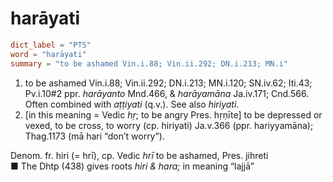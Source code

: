 # harāyati

``` toml
dict_label = "PTS"
word = "harāyati"
summary = "to be ashamed Vin.i.88; Vin.ii.292; DN.i.213; MN.i"
```

1. to be ashamed Vin.i.88; Vin.ii.292; DN.i.213; MN.i.120; SN.iv.62; Iti.43; Pv.i.10#2 ppr. *harāyanto* Mnd.466, & *harāyamāna* Ja.iv.171; Cnd.566. Often combined with *aṭṭiyati* (q.v.). See also *hiriyati*.
2. [in this meaning = Vedic *hṛ*; to be angry Pres. hṛṇīte] to be depressed or vexed, to be cross, to worry (cp. hiriyati) Ja.v.366 (ppr. hariyyamāna); Thag.1173 (mā hari “don’t worry”).

Denom. fr. hiri (= hrī), cp. Vedic *hrī* to be ashamed, Pres. jihreti  
■ The Dhtp (438) gives roots *hiri & hara;* in meaning “lajjā”

